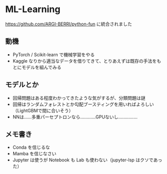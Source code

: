 # ML-Learning

https://github.com/ARGI-BERRI/python-fun に統合されました

## 動機

- PyTorch / Scikit-learn で機械学習をやる
- Kaggle なりから適当なデータを借りてきて、とりあえずは既存の手法をもとにモデルを組んでみる

## モデルとか

- 回帰問題はある程度わかってきたような気がするが、分類問題は謎
- 回帰はランダムフォレストとか勾配ブースティングを用いればよろしい（LightGBMで間に合いそう）
- NNは……多重パーセプトロンなら…………GPUないし……………

## メモ書き

- Conda を信じるな
- Mamba を信じなさい
- Jupyter は使うが Notebook も Lab も使わない（jupyter-lsp はクソであった）

